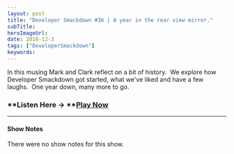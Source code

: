 ```yaml
---
layout: post 
title: "Developer Smackdown #36 | A year in the rear view mirror."
subTitle: 
heroImageUrl: 
date: 2010-12-3
tags: ["DeveloperSmackdown"]
keywords: 
---
```


In this musing Mark and Clark reflect on a bit of history.&#160; We explore how Developer Smackdown got started, what we've liked and have a few laughs.&#160; One year down, many more to go.

### 

### **Listen Here -> **[**Play Now**](http://www.podtrac.com/pts/redirect.mp3/DeveloperSmackdown.com/Services/PodcastServices.svc/GetPodcast/ds_036.mp3)

* * *

#### Show Notes

There were no show notes for this show.